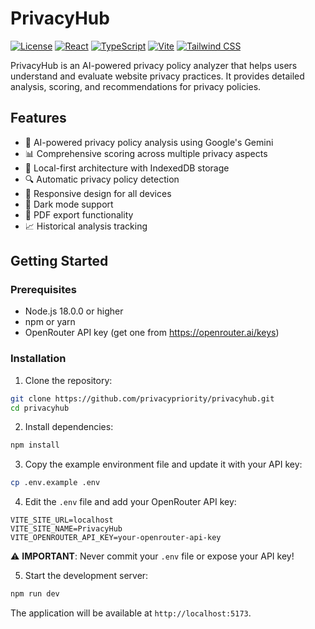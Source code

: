 # PrivacyHub

[![License](https://img.shields.io/badge/license-MIT-blue.svg)](LICENSE)
[![React](https://img.shields.io/badge/react-%2320232a.svg?style=flat&logo=react&logoColor=%2361DAFB)](https://reactjs.org/)
[![TypeScript](https://img.shields.io/badge/typescript-%23007ACC.svg?style=flat&logo=typescript&logoColor=white)](https://www.typescriptlang.org/)
[![Vite](https://img.shields.io/badge/vite-%23646CFF.svg?style=flat&logo=vite&logoColor=white)](https://vitejs.dev/)
[![Tailwind CSS](https://img.shields.io/badge/tailwindcss-%2338B2AC.svg?style=flat&logo=tailwind-css&logoColor=white)](https://tailwindcss.com/)

PrivacyHub is an AI-powered privacy policy analyzer that helps users understand and evaluate website privacy practices. It provides detailed analysis, scoring, and recommendations for privacy policies.


## Features

- 🤖 AI-powered privacy policy analysis using Google's Gemini
- 📊 Comprehensive scoring across multiple privacy aspects
- 💾 Local-first architecture with IndexedDB storage
- 🔍 Automatic privacy policy detection
- 📱 Responsive design for all devices
- 🌙 Dark mode support
- 📄 PDF export functionality
- 📈 Historical analysis tracking

## Getting Started

### Prerequisites

- Node.js 18.0.0 or higher
- npm or yarn
- OpenRouter API key (get one from https://openrouter.ai/keys)

### Installation

1. Clone the repository:
```bash
git clone https://github.com/privacypriority/privacyhub.git
cd privacyhub
```

2. Install dependencies:
```bash
npm install
```

3. Copy the example environment file and update it with your API key:
```bash
cp .env.example .env
```

4. Edit the `.env` file and add your OpenRouter API key:
```env
VITE_SITE_URL=localhost
VITE_SITE_NAME=PrivacyHub
VITE_OPENROUTER_API_KEY=your-openrouter-api-key
```

⚠️ **IMPORTANT**: Never commit your `.env` file or expose your API key!

5. Start the development server:
```bash
npm run dev
```

The application will be available at `http://localhost:5173`.
